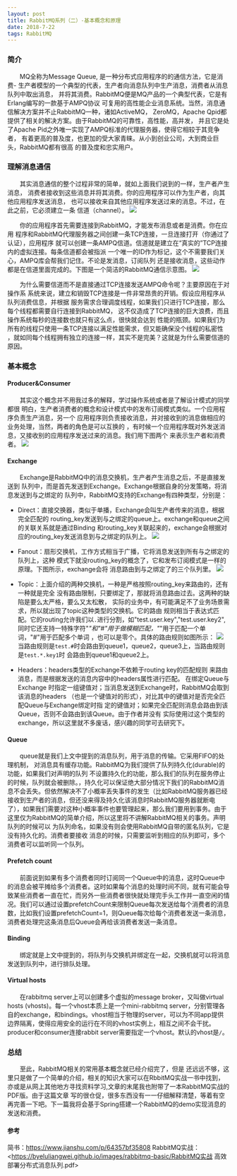 ```yaml
---
layout: post
title: RabbitMQ系列（二）-基本概念和原理
date: 2018-7-22
tags: RabbitMQ
---
```


### 简介

&emsp;&emsp;MQ全称为Message Queue, 是一种分布式应用程序的的通信方法，它是消费-
生产者模型的一个典型的代表，生产者向消息队列中生产消息，消费者从消息队列中取出消息，
并将其消费。RabbitMQ便是MQ产品的一个典型代表，它是有Erlang编写的一款基于AMPQ协议
可复用的高性能企业消息系统。当然，消息通信解决方案并不止RabbitMQ一种，诸如ActiveMQ，
ZeroMQ，Apache Qpid都提供了相关的解决方案。由于RabbitMQ的可靠性，高性能，高并发，
并且它是处了Apache Pid之外唯一实现了AMPQ标准的代理服务器，使得它相较于其竞争者，
有着更高的普及度，也更加的受大家青睐。从小到创业公司，大到商业巨头，RabbitMQ都有很高
的普及度和忠实用户。

### 理解消息通信

&emsp;&emsp;其实消息通信的整个过程非常的简单，就如上面我们说到的一样，生产者产生消息，
消费者接收到这些消息并将其消费。你的应用程序可以作为生产者，向其他应用程序发送消息，
也可以接收来自其他应用程序发送过来的消息。不过，在此之前，它必须建立一条
信道（channel）。
![](https://byeluliangwei.github.io/images/rabbitmq-basic/step2.png)

&emsp;&emsp;你的应用程序首先需要连接到RabbitMQ，才能发布消息或者是消费。你在应用
程序和RabbitMQ代理服务器之间创建一条TCP连接，一旦连接打开（你通过了认证），应用程序
就可以创建一条AMPQ信道。信道就是建立在“真实的”TCP连接内的虚拟连接。每条信道都会被指派
一个唯一的ID作为标记，这个不需要我们关心，AMPQ库会帮我们记住。不论是发消息，订阅队列
还是接收消息，这些动作都是在信道里面完成的。下图是一个简洁的RabbitMQ通信示意图。
![](https://byeluliangwei.github.io/images/rabbitmq-basic/step3.png)

&emsp;&emsp;为什么需要信道而不是直接通过TCP连接发送AMPQ命令呢？主要原因在于对操作系
系统来说，建立和销毁TCP连接是一件非常昂贵的开销。假设应用程序从队列消费信息，并根据
服务需求合理调度线程，如果我们只进行TCP连接，那么每个线程都需要自行连接到RabbitMQ，
这不仅造成了TCP连接的巨大浪费，而且操作系统每秒的连接数也就只有这么点，很快就会达到
性能的瓶颈。如果我们为所有的线程只使用一条TCP连接以满足性能需求，但又能确保没个线程的私密性
，就如同每个线程拥有独立的连接一样，其实不是完美？这就是为什么需要信道的原因。

### 基本概念

#### Producer&Consumer

&emsp;&emsp;其实这个概念并不用我过多的解释，学过操作系统或者是了解设计模式的同学都很
明白，生产者消费者的概念和设计模式中的发布订阅模式类似。一个应用程序负责生产消息，另一个
应用程序则负责接收消息，并对接收到的消息做相应的业务处理，当然，两者的角色是可以互换的
，有时候一个应用程序既对外发送消息，又接收别的应用程序发送过来的消息。我们用下图两个
来表示生产者和消费者。
![](https://byeluliangwei.github.io/images/rabbitmq-basic/step4.png)

#### Exchange
&emsp;&emsp;Exchange是RabbitMQ中的消息交换机，生产者产生消息之后，不是直接发送到
队列中，而是首先发送到Exchange。Exchange根据自身的分发策略，将消息发送到与之绑定的
队列中，RabbitMQ支持的Exchange有四种类型，分别是：
- Direct：直接交换器，类似于单播，Exchange会叫生产者传来的消息，根据完全匹配的
routing_key发送到与之绑定的queue上。exchange和queue之间的关联关系就是通过Binding
和routing_key关联起来的，exchange会根据对应的routing_key发送消息到与之绑定的队列上。
![](https://byeluliangwei.github.io/images/rabbitmq-basic/step5.png)

- Fanout：扇形交换机，工作方式相当于广播，它将消息发送到所有与之绑定的队列上，这种
模式下就没routing_key的概念了，它和发布订阅模式是一样的原理。下图所示，exchange会将
消息路由到与之绑定了的三个队列里。
![](https://byeluliangwei.github.io/images/rabbitmq-basic/step6.png)

- Topic：上面介绍的两种交换机，一种是严格按照routing_key来路由的，还有一种就是完全
没有路由限制，只要绑定了，那就将消息路由过去。这两种的缺陷是要么太严格，要么又太松散，
实际的业务中，有可能满足不了业务场景需求，所以就出现了topic这种类型的交换机。它的路由
规则相当于表达式匹配。它的routing允许我们以`.`进行分割，如"test.user.key","test.user.key2",
同时它还支持一特殊字符"*"和"#"用于做模糊匹配，"*"用于匹配一个单词，"#"用于匹配多个单词
，也可以是零个。具体的路由规则如图所示：
![](https://byeluliangwei.github.io/images/rabbitmq-basic/step7.png)
当路由规则是`test.#`时会路由到queue1，queue2，queue3上，当路由规则是`test.*.key1`时
会路由到queue1和queue2上。
- Headers：headers类型的Exchange不依赖于routing key的匹配规则
来路由消息，而是根据发送的消息内容中的headers属性进行匹配。 在绑定Queue与Exchange
时指定一组键值对；当消息发送到Exchange时，RabbitMQ会取到该消息的headers
（也是一个键值对的形式），对比其中的键值对是否完全匹配Queue与Exchange绑定时指
定的键值对；如果完全匹配则消息会路由到该Queue，否则不会路由到该Queue。由于作者并没有
实际使用过这个类型的exchange，所以这里就不多废话，感兴趣的同学可去研究下。

#### Queue
&emsp;&emsp;queue就是我们上文中提到的消息队列，用于消息的传输。它采用FIFO的处理机制，
对消息具有缓存功能。RabbitMQ为我们提供了队列持久化(durable)的功能，如果我们对声明的队列
不设置持久化的功能，那么我们的队列在服务停止的时候，队列就会被删除。，持久化可以保证绝大部分情况下我们的RabbitMQ消息不会丢失。但依然解决不了小概率丢失事件的发生（比如RabbitMQ服务器已经接收到生产者的消息，但还没来得及持久化该消息时RabbitMQ服务器就断电了），如果我们需要对这种小概率事件也要管理起来，那么我们要用到事务。由于这里仅为RabbitMQ的简单介绍，所以这里将不讲解RabbitMQ相关的事务。声明队列的时候可以
为队列命名，如果没有则会使用RabbitMQ自带的匿名队列，它是没有持久化的。消费者要接收
消息的时候，只需要监听到相应的队列即可，多个消费者可以监听同一个队列。

#### Prefetch count
&emsp;&emsp;前面说到如果有多个消费者同时订阅同一个Queue中的消息，这时Queue中的消息会被平摊给多个消费者。这时如果每个消息的处理时间不同，就有可能会导致某些消费者一直在忙，而另外一些消费者很快就处理完手头工作并一直空闲的情况。我们可以通过设置prefetchCount来限制Queue每次发送给每个消费者的消息数，比如我们设置prefetchCount=1，则Queue每次给每个消费者发送一条消息，消费者处理完这条消息后Queue会再给该消费者发送一条消息。

#### Binding
&emsp;&emsp;绑定就是上文中提到的，将队列与交换机并绑定在一起，交换机就可以将消息发送到队列中，进行排队处理。

#### Virtual hosts

&emsp;&emsp;在rabbitmq server上可以创建多个虚拟的message broker，又叫做virtual hosts (vhosts)。每一个vhost本质上是一个mini-rabbitmq server，分别管理各自的exchange，和bindings。vhost相当于物理的server，可以为不同app提供边界隔离，使得应用安全的运行在不同的vhost实例上，相互之间不会干扰。producer和consumer连接rabbit server需要指定一个vhost。默认的vhost是`/`。

### 总结
&emsp;&emsp;至此，RabbitMQ相关的常用基本概念就已经介绍完了，但是
还远远不够，这里只是做了一个简单的介绍，相关的知识大家可以在RbbitMQ实战一书中找到，亦或是从网上其他地方寻找资料学习,文章的末尾我也附带了一本RabbitMQ实战的PDF版。由于这篇文章
写的很仓促，很多东西没有一一仔细解释清楚，等着有空再完善一下吧。下一篇我将会基于Spring搭建一个RabbitMQ的demo实现消息的发送和消费。
#### 参考
简书：<https://www.jianshu.com/p/64357bf35808>
RabbitMQ实战：<https://byeluliangwei.github.io/images/rabbitmq-basic/RabbitMQ实战  高效部署分布式消息队列.pdf>
